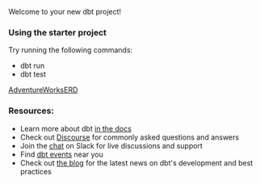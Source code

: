 Welcome to your new dbt project!

### Using the starter project

Try running the following commands:
- dbt run
- dbt test


[AdventureWorksERD]([https://txtrainingstore.blob.core.windows.net/db-backup-aw2019/AdventureWorksERD](https://i0.wp.com/improveandrepeat.com/wp-content/uploads/2018/12/AdvWorksOLTPSchemaVisio.png?ssl=1))



### Resources:
- Learn more about dbt [in the docs](https://docs.getdbt.com/docs/introduction)
- Check out [Discourse](https://discourse.getdbt.com/) for commonly asked questions and answers
- Join the [chat](https://community.getdbt.com/) on Slack for live discussions and support
- Find [dbt events](https://events.getdbt.com) near you
- Check out [the blog](https://blog.getdbt.com/) for the latest news on dbt's development and best practices
